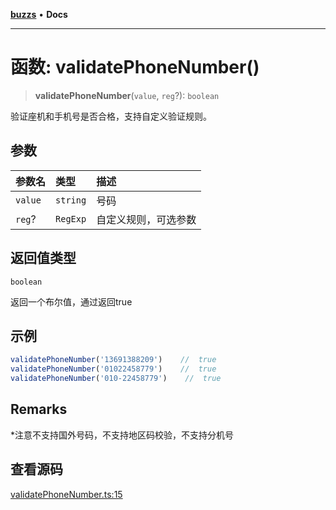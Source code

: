 [**buzzs**](../README.md) • **Docs**

***

# 函数: validatePhoneNumber()

> **validatePhoneNumber**(`value`, `reg`?): `boolean`

验证座机和手机号是否合格，支持自定义验证规则。

## 参数

| 参数名 | 类型 | 描述 |
| :------ | :------ | :------ |
| `value` | `string` | 号码 |
| `reg`? | `RegExp` | 自定义规则，可选参数 |

## 返回值类型

`boolean`

返回一个布尔值，通过返回true

## 示例

```ts
validatePhoneNumber('13691388209')    //  true
validatePhoneNumber('01022458779')    //  true
validatePhoneNumber('010-22458779')    //  true
```

## Remarks

*注意不支持国外号码，不支持地区码校验，不支持分机号

## 查看源码

[validatePhoneNumber.ts:15](https://github.com/Leexiaop/buzz/blob/285d3ceaf2714f6a5ad01d8ffe11b3d730986a1f/src/validatePhoneNumber.ts#L15)
